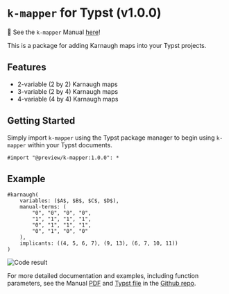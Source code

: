 # `k-mapper` for Typst (v1.0.0)

📖 See the `k-mapper` Manual [here](https://github.com/derekchai/typst-karnaugh-map/blob/437f80880eceb441ccecff7343dcc5183109bad7/karnaugh-map-manual.pdf)!

This is a package for adding Karnaugh maps into your Typst projects.

## Features

- 2-variable (2 by 2) Karnaugh maps
- 3-variable (2 by 4) Karnaugh maps
- 4-variable (4 by 4) Karnaugh maps

## Getting Started

Simply import `k-mapper` using the Typst package manager to begin using `k-mapper` within your Typst documents.

```typst
#import "@preview/k-mapper:1.0.0": *
```

## Example

```typst
#karnaugh(
    variables: ($A$, $B$, $C$, $D$),
    manual-terms: (
        "0", "0", "0", "0", 
        "1", "1", "1", "1", 
        "0", "1", "1", "1",
        "0", "1", "0", "0"
    ),
    implicants: ((4, 5, 6, 7), (9, 13), (6, 7, 10, 11))
)
```

![Code result](https://github.com/derekchai/typst-karnaugh-map/blob/f1ec99d51b1e28e53c041e0d2a6220480d0dc52e/readme-example.png?raw=true)


For more detailed documentation and examples, including function parameters, see the Manual [PDF](https://github.com/derekchai/typst-karnaugh-map/blob/437f80880eceb441ccecff7343dcc5183109bad7/karnaugh-map-manual.pdf) and [Typst file](https://github.com/derekchai/typst-karnaugh-map/blob/437f80880eceb441ccecff7343dcc5183109bad7/karnaugh-map-manual.typ) in the [Github repo](https://github.com/derekchai/typst-karnaugh-map).